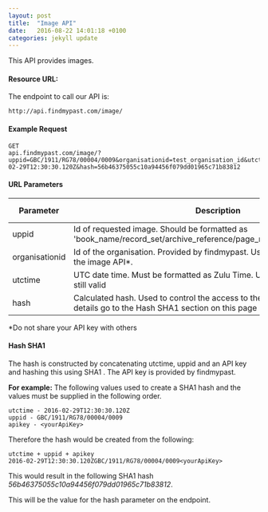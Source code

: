 ```yaml
---
layout: post
title:  "Image API"
date:   2016-08-22 14:01:18 +0100
categories: jekyll update
---
```


This API provides images.

#### Resource URL:
The endpoint to call our API is:
```
http://api.findmypast.com/image/
```

#### Example Request

```
GET
api.findmypast.com/image/?uppid=GBC/1911/RG78/00004/0009&organisationid=test_organisation_id&utctime=2016-02-29T12:30:30.120Z&hash=56b46375055c10a94456f079dd01965c71b83812

```

#### URL Parameters

| Parameter | Description | Is required |
| - | - | - |
| uppid | Id of requested image. Should be formatted as 'book_name/record_set/archive_reference/page_number/sequence_number' | Yes |
| organisationid | Id of the organisation. Provided by findmypast. Used to control the access to the image API*. | Yes |
| utctime | UTC date time. Must be formatted as Zulu Time. Used to check if the url is still valid | Yes |
| hash |Calculated hash. Used to control the access to the image API. For more details go to the Hash SHA1 section on this page | Yes |

*Do not share your API key with others

#### Hash SHA1

The hash is constructed by concatenating utctime, uppid and an API key and hashing this using SHA1 .
The API key is provided by findmypast.

**For example:**
The following values used to create a SHA1 hash and the values must be supplied in the following order.

```
utctime - 2016-02-29T12:30:30.120Z
uppid - GBC/1911/RG78/00004/0009
apikey - <yourApiKey>
```

Therefore the hash would be created from the following:

```
utctime + uppid + apikey
2016-02-29T12:30:30.120ZGBC/1911/RG78/00004/0009<yourApiKey>
```

This would result in the following SHA1 hash *56b46375055c10a94456f079dd01965c71b83812*.

This will be the value for the hash parameter on the endpoint.
